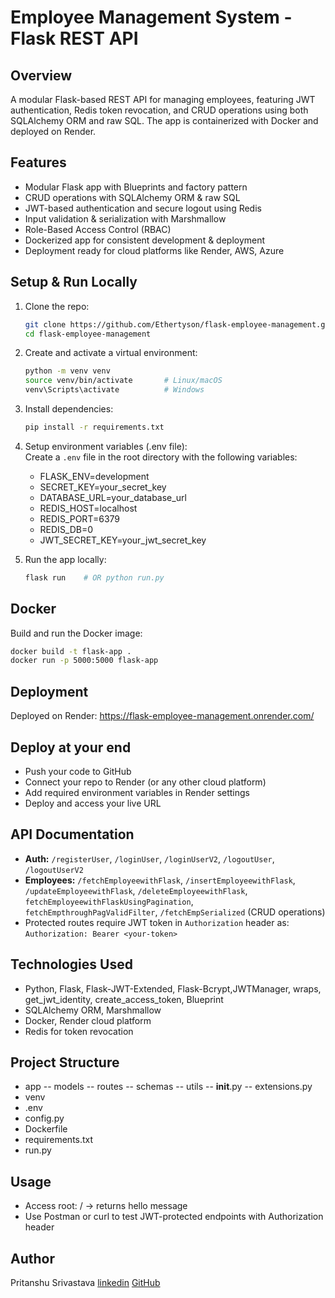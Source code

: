 
# Employee Management System - Flask REST API

## Overview
A modular Flask-based REST API for managing employees, featuring JWT authentication, Redis token revocation, and CRUD operations using both SQLAlchemy ORM and raw SQL. The app is containerized with Docker and deployed on Render.

## Features
- Modular Flask app with Blueprints and factory pattern
- CRUD operations with SQLAlchemy ORM & raw SQL
- JWT-based authentication and secure logout using Redis
- Input validation & serialization with Marshmallow
- Role-Based Access Control (RBAC)
- Dockerized app for consistent development & deployment
- Deployment ready for cloud platforms like Render, AWS, Azure

## Setup & Run Locally
1. Clone the repo:  
   ```bash
   git clone https://github.com/Ethertyson/flask-employee-management.git
   cd flask-employee-management
   ```

2. Create and activate a virtual environment:  
   ```bash
   python -m venv venv
   source venv/bin/activate       # Linux/macOS
   venv\Scripts\activate          # Windows
   ```

3. Install dependencies:  
   ```bash
   pip install -r requirements.txt
   ```

4. Setup environment variables (.env file):  
   Create a `.env` file in the root directory with the following variables:
   - FLASK_ENV=development
   - SECRET_KEY=your_secret_key
   - DATABASE_URL=your_database_url
   - REDIS_HOST=localhost
   - REDIS_PORT=6379
   - REDIS_DB=0
   - JWT_SECRET_KEY=your_jwt_secret_key

5. Run the app locally:  
   ```bash
   flask run	# OR python run.py
   ```

## Docker
Build and run the Docker image:  
```bash
docker build -t flask-app .
docker run -p 5000:5000 flask-app
```

## Deployment
Deployed on Render: https://flask-employee-management.onrender.com/

## Deploy at your end
- Push your code to GitHub
- Connect your repo to Render (or any other cloud platform)
- Add required environment variables in Render settings
- Deploy and access your live URL

## API Documentation
- **Auth:** `/registerUser`, `/loginUser`, `/loginUserV2`, `/logoutUser`, `/logoutUserV2`  
- **Employees:** `/fetchEmployeewithFlask`, `/insertEmployeewithFlask`, `/updateEmployeewithFlask`, `/deleteEmployeewithFlask`, `fetchEmployeewithFlaskUsingPagination`, `fetchEmpthroughPagValidFilter`, `/fetchEmpSerialized` (CRUD operations)
- Protected routes require JWT token in `Authorization` header as:  
  `Authorization: Bearer <your-token>`

## Technologies Used
- Python, Flask, Flask-JWT-Extended, Flask-Bcrypt,JWTManager, wraps, get_jwt_identity, create_access_token, Blueprint 
- SQLAlchemy ORM, Marshmallow  
- Docker, Render cloud platform  
- Redis for token revocation  

## Project Structure
- app -- models
	  -- routes
	  -- schemas
	  -- utils
	  -- __init__.py
	  -- extensions.py
- venv
- .env
- config.py
- Dockerfile
- requirements.txt
- run.py

## Usage
- Access root: / → returns hello message
- Use Postman or curl to test JWT-protected endpoints with Authorization header

## Author
Pritanshu Srivastava 
[linkedin](https://www.linkedin.com/in/pritanshu-srivastava-59aaa7226/)
[GitHub](https://github.com/Ethertyson)
